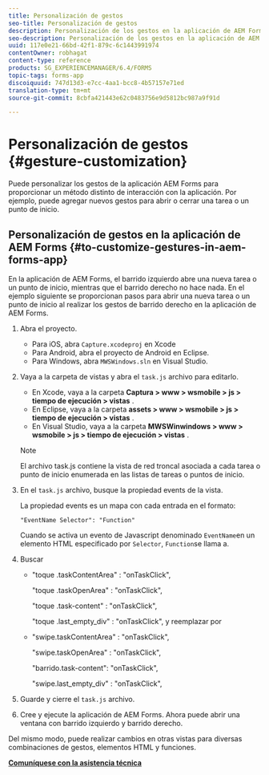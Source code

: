 ```yaml
---
title: Personalización de gestos
seo-title: Personalización de gestos
description: Personalización de los gestos en la aplicación de AEM Forms
seo-description: Personalización de los gestos en la aplicación de AEM Forms
uuid: 117e0e21-66bd-42f1-879c-6c1443991974
contentOwner: robhagat
content-type: reference
products: SG_EXPERIENCEMANAGER/6.4/FORMS
topic-tags: forms-app
discoiquuid: 747d13d3-e7cc-4aa1-bcc8-4b57157e71ed
translation-type: tm+mt
source-git-commit: 8cbfa421443e62c0483756e9d5812bc987a9f91d

---
```



# Personalización de gestos {#gesture-customization}

Puede personalizar los gestos de la aplicación AEM Forms para proporcionar un método distinto de interacción con la aplicación. Por ejemplo, puede agregar nuevos gestos para abrir o cerrar una tarea o un punto de inicio.

## Personalización de gestos en la aplicación de AEM Forms {#to-customize-gestures-in-aem-forms-app}

En la aplicación de AEM Forms, el barrido izquierdo abre una nueva tarea o un punto de inicio, mientras que el barrido derecho no hace nada. En el ejemplo siguiente se proporcionan pasos para abrir una nueva tarea o un punto de inicio al realizar los gestos de barrido derecho en la aplicación de AEM Forms.

1. Abra el proyecto.

   * Para iOS, abra `Capture.xcodeproj` en Xcode
   * Para Android, abra el proyecto de Android en Eclipse.
   * Para Windows, abra `MWSWindows.sln` en Visual Studio.

1. Vaya a la carpeta de vistas y abra el `task.js` archivo para editarlo.

   * En Xcode, vaya a la carpeta **Captura > www > wsmobile > js > tiempo de ejecución > vistas** .
   * En Eclipse, vaya a la carpeta **assets > www > wsmobile > js > tiempo de ejecución > vistas** .
   * En Visual Studio, vaya a la carpeta **MWSWinwindows > www > wsmobile > js > tiempo de ejecución > vistas** .
   >[!NOTE]
   >
   >El archivo task.js contiene la vista de red troncal asociada a cada tarea o punto de inicio enumerada en las listas de tareas o puntos de inicio.

1. En el `task.js` archivo, busque la propiedad events de la vista.

   La propiedad events es un mapa con cada entrada en el formato:

   `"EventName Selector": "Function"`

   Cuando se activa un evento de Javascript denominado `EventName`en un elemento HTML especificado por `Selector`, `Function`se llama a.

1. Buscar

   * &quot;toque .taskContentArea&quot; : &quot;onTaskClick&quot;,

      &quot;toque .taskOpenArea&quot; : &quot;onTaskClick&quot;,

      &quot;toque .task-content&quot; : &quot;onTaskClick&quot;,

      &quot;toque .last_empty_div&quot; : &quot;onTaskClick&quot;,
   y reemplazar por

   * &quot;swipe.taskContentArea&quot; : &quot;onTaskClick&quot;,

      &quot;swipe.taskOpenArea&quot; : &quot;onTaskClick&quot;,

      &quot;barrido.task-content&quot;: &quot;onTaskClick&quot;,

      &quot;swipe.last_empty_div&quot; : &quot;onTaskClick&quot;,


1. Guarde y cierre el `task.js` archivo.
1. Cree y ejecute la aplicación de AEM Forms. Ahora puede abrir una ventana con barrido izquierdo y barrido derecho.

Del mismo modo, puede realizar cambios en otras vistas para diversas combinaciones de gestos, elementos HTML y funciones.

**[Comuníquese con la asistencia técnica](https://www.adobe.com/account/sign-in.supportportal.html)**
